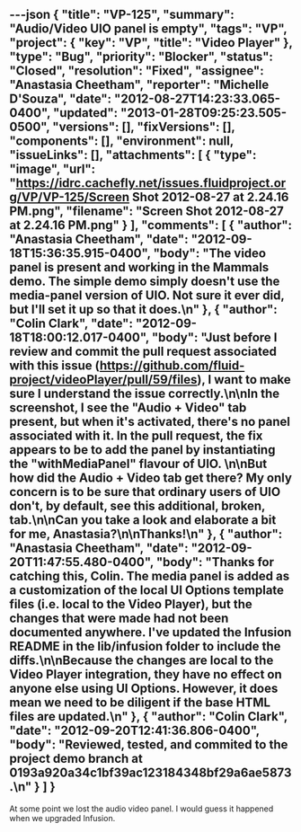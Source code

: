 ---json
{
  "title": "VP-125",
  "summary": "Audio/Video UIO panel is empty",
  "tags": "VP",
  "project": {
    "key": "VP",
    "title": "Video Player"
  },
  "type": "Bug",
  "priority": "Blocker",
  "status": "Closed",
  "resolution": "Fixed",
  "assignee": "Anastasia Cheetham",
  "reporter": "Michelle D'Souza",
  "date": "2012-08-27T14:23:33.065-0400",
  "updated": "2013-01-28T09:25:23.505-0500",
  "versions": [],
  "fixVersions": [],
  "components": [],
  "environment": null,
  "issueLinks": [],
  "attachments": [
    {
      "type": "image",
      "url": "https://idrc.cachefly.net/issues.fluidproject.org/VP/VP-125/Screen Shot 2012-08-27 at 2.24.16 PM.png",
      "filename": "Screen Shot 2012-08-27 at 2.24.16 PM.png"
    }
  ],
  "comments": [
    {
      "author": "Anastasia Cheetham",
      "date": "2012-09-18T15:36:35.915-0400",
      "body": "The video panel **is** present and working in the Mammals demo. The simple demo simply doesn't use the media-panel version of UIO. Not sure it ever did, but I'll set it up so that it does.\n"
    },
    {
      "author": "Colin Clark",
      "date": "2012-09-18T18:00:12.017-0400",
      "body": "Just before I review and commit the pull request associated with this issue (<https://github.com/fluid-project/videoPlayer/pull/59/files>), I want to make sure I understand the issue correctly.\n\nIn the screenshot, I see the \"Audio + Video\" tab present, but when it's activated, there's no panel associated with it. In the pull request, the fix appears to be to add the panel by instantiating the \"withMediaPanel\" flavour of UIO.&#x20;\n\nBut how did the Audio + Video tab get there? My only concern is to be sure that ordinary users of UIO don't, by default, see this additional, broken, tab.\n\nCan you take a look and elaborate a bit for me, Anastasia?\n\nThanks!\n"
    },
    {
      "author": "Anastasia Cheetham",
      "date": "2012-09-20T11:47:55.480-0400",
      "body": "Thanks for catching this, Colin. The media panel is added as a customization of the local UI Options template files (i.e. local to the Video Player), but the changes that were made had not been documented anywhere. I've updated the Infusion README in the lib/infusion folder to include the diffs.\n\nBecause the changes are local to the Video Player integration, they have no effect on anyone else using UI Options. However, it does mean we need to be diligent if the base HTML files are updated.\n"
    },
    {
      "author": "Colin Clark",
      "date": "2012-09-20T12:41:36.806-0400",
      "body": "Reviewed, tested, and commited to the project demo branch at 0193a920a34c1bf39ac123184348bf29a6ae5873.\n"
    }
  ]
}
---
At some point we lost the audio video panel. I would guess it happened when we upgraded Infusion.&#x20;

        